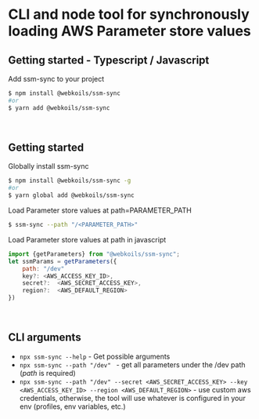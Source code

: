 # CLI and node tool for synchronously loading AWS Parameter store values

## Getting started - Typescript / Javascript
Add ssm-sync to your project
```sh
$ npm install @webkoils/ssm-sync
#or
$ yarn add @webkoils/ssm-sync
```
<br/>

## Getting started
Globally install ssm-sync
```sh
$ npm install @webkoils/ssm-sync -g
#or
$ yarn global add @webkoils/ssm-sync
```

Load Parameter store values at path=PARAMETER_PATH
```sh
$ ssm-sync --path "/<PARAMETER_PATH>"
```


Load Parameter store values at path in javascript
```node.js
import {getParameters} from "@webkoils/ssm-sync";
let ssmParams = getParameters({
    path: "/dev"
    key?: <AWS_ACCESS_KEY_ID>,
    secret?:  <AWS_SECRET_ACCESS_KEY>,
    region?:  <AWS_DEFAULT_REGION>
})
```
<br/>

## CLI arguments
* ```npx ssm-sync --help``` - Get possible arguments
* ```npx ssm-sync --path "/dev" ``` - get all parameters under the /dev path (*path* is required)
* ```npx ssm-sync --path "/dev" --secret <AWS_SECRET_ACCESS_KEY> --key <AWS_ACCESS_KEY_ID> --region <AWS_DEFAULT_REGION>``` - use custom aws credentials, otherwise, the tool will use whatever is configured in your env (profiles, env variables, etc.)

